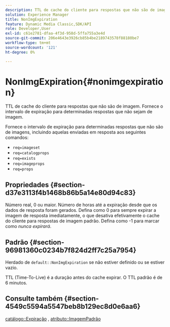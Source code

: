 ```yaml
---
description: TTL de cache do cliente para respostas que não são de imagem. Fornece o intervalo de expiração para determinadas respostas que não sejam de imagem.
solution: Experience Manager
title: NonImgExpiration
feature: Dynamic Media Classic,SDK/API
role: Developer,User
exl-id: c61e2781-dfaa-4f3d-958d-5ffa755a3e4d
source-git-commit: 206e4643e3926cb85b4be2189743578f88180be7
workflow-type: tm+mt
source-wordcount: '121'
ht-degree: 0%

---
```


# NonImgExpiration{#nonimgexpiration}

TTL de cache do cliente para respostas que não são de imagem. Fornece o intervalo de expiração para determinadas respostas que não sejam de imagem.

Fornece o intervalo de expiração para determinadas respostas que não são de imagens, incluindo aquelas enviadas em resposta aos seguintes comandos:

* `req=imageset`
* `req=catalogprops`
* `req=exists`
* `req=imageprops`
* `req=props`

## Propriedades {#section-d37e3113f4b1468b86b5a14e80d94c83}

Número real, 0 ou maior. Número de horas até a expiração desde que os dados de resposta foram gerados. Defina como 0 para sempre expirar a imagem de resposta imediatamente, o que desativa efetivamente o cache do cliente para respostas de imagem padrão. Defina como -1 para marcar como *nunca expirará*.

## Padrão {#section-96981360c0234b7f824d2ff7c25a7954}

Herdado de `default::NonImgExpiration` se não estiver definido ou se estiver vazio.

TTL (Time-To-Live) é a duração antes do cache expirar. O TTL padrão é de 6 minutos.

## Consulte também {#section-4549c5594a5547beb8b129ec8d0e6aa6}

[catálogo::Expiração](../../../../../is-api/image-catalog/image-serving-api-ref/c-image-catalog-reference/c-image-svg-data-reference/c-image-data-reference/r-expiration-cat.md#reference-a7afd668ecbb4d2da65d86259aa6a28a) , [atributo::ImagemPadrão](../../../../../is-api/image-catalog/image-serving-api-ref/c-image-catalog-reference/c-attributes-reference/r-is-cat-defaultimage.md#reference-8e9900e129f54ed68462a3c2fc3bc433)
